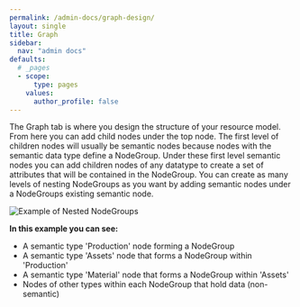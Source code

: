 ```yaml
---
permalink: /admin-docs/graph-design/
layout: single
title: Graph
sidebar:
  nav: "admin docs"
defaults:
  # _pages
  - scope:
      type: pages
    values:
      author_profile: false
---
```

The Graph tab is where you design the structure of your resource model. From here you can add child nodes under the top node. The first level of children nodes will usually be semantic nodes because nodes with the semantic data type define a NodeGroup. Under these first level semantic nodes you can add children nodes of any datatype to create a set of attributes that will be contained in the NodeGroup. You can create as many levels of nesting NodeGroups as you want by adding semantic nodes under a NodeGroups existing semantic node.  

![Example of Nested NodeGroups]({{site.url}}/assets/images/nestedNodegroupsAnnotated.png) 

**In this example you can see:**
- A semantic type 'Production' node forming a NodeGroup
- A semantic type 'Assets' node that forms a NodeGroup within 'Production'
- A semantic type 'Material' node that forms a NodeGroup within 'Assets'
- Nodes of other types within each NodeGroup that hold data (non-semantic)
